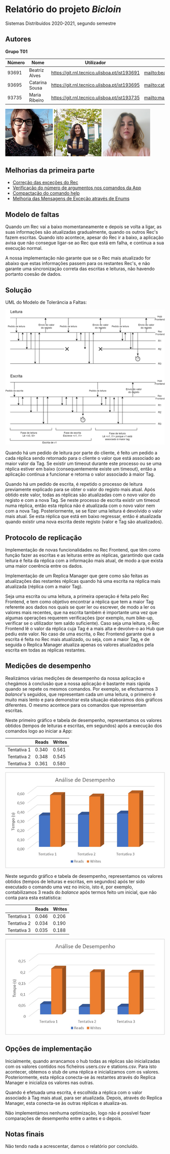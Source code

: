 # Relatório do projeto *Bicloin*

Sistemas Distribuídos 2020-2021, segundo semestre

## Autores


**Grupo T01**


| Número | Nome              | Utilizador                                   | Correio eletrónico                  |
| -------|-------------------|----------------------------------------------| ------------------------------------|
| 93691  | Beatriz Alves | <https://git.rnl.tecnico.ulisboa.pt/ist193691> | <mailto:beatriz.cruz.alves@tecnico.ulisboa.pt>   |
| 93695  | Catarina Sousa       | <https://git.rnl.tecnico.ulisboa.pt/ist193695> | <mailto:catarinasousa2000@tecnico.ulisboa.pt>     |
| 93735  | Maria Ribeiro     | <https://git.rnl.tecnico.ulisboa.pt/ist193735> | <mailto:maria.f.ribeiro@tecnico.ulisboa.pt> |

 
![Beatriz](93691.png) ![Catarina](93695.png) ![Maria](93735.png)


## Melhorias da primeira parte

- [Correção das exceções do Rec](https://git.rnl.tecnico.ulisboa.pt/SD-20-21-2/T01-Bicloin/commit/afdee9104a2f83514d9bac117ebc9d273b65266e)
- [Verificação do número de argumentos nos comandos da App](https://git.rnl.tecnico.ulisboa.pt/SD-20-21-2/T01-Bicloin/commit/cb9af34b9adfa3c835bd5a9c1639dc6f5a74870e)
- [Compactação do comando help](https://git.rnl.tecnico.ulisboa.pt/SD-20-21-2/T01-Bicloin/commit/2d4cd8ef2330170f2de56c8b867995b59df0f367)
- [Melhoria das Mensagens de Exceção através de Enums](https://git.rnl.tecnico.ulisboa.pt/SD-20-21-2/T01-Bicloin/commit/2d4cd8ef2330170f2de56c8b867995b59df0f367)


## Modelo de faltas

Quando um Rec vai a baixo momentaneamente e depois se volta a ligar, as suas informações são atualizadas gradualmente, quando os outros Rec's fazem escritas. Quando isto acontece, apesar do Rec ir a baixo, a aplicação avisa que não consegue ligar-se ao Rec que está em falha, e continua a sua execução normal.

A nossa implementação não garante que se o Rec mais atualizado for abaixo que estas informações passem para os restantes Rec's, e não garante uma sincronização correta das escritas e leituras, não havendo portanto coesão de dados.

## Solução

UML do Modelo de Tolerância a Faltas:

![UML do Modelo de Tolerância a Faltas](toleranciaafaltas.jpeg)

Quando há um pedido de leitura por parte do cliente, é feito um pedido a cada réplica sendo retornado para o cliente o valor que está associado ao maior valor da Tag. Se existir um timeout durante este processo ou se uma réplica estiver em baixo (consequentemente existe um timeout), então a aplicação continua a funcionar e retorna o valor associado à maior Tag. 

Quando há um pedido de escrita, é repetido o processo de leitura previamente explicado para se obter o valor do registo mais atual. Após obtido este valor, todas as réplicas são atualizadas com o novo valor do registo e com a nova Tag. Se neste processo de escrita existir um timeout numa réplica, então esta réplica não é atualizada com o novo valor nem com a nova Tag. Posteriormente, se se fizer uma leitura é devolvido o valor mais atual. Se esta réplica que está em baixo regressar, então é atualizada quando existir uma nova escrita deste registo (valor e Tag são atualizados).

## Protocolo de replicação

Implementação de novas funcionalidades no Rec Frontend, que têm como função fazer as escritas e as leituras entre as réplicas, garantindo que cada leitura é feita da réplica com a informação mais atual, de modo a que exista uma maior coerência entre os dados.

Implementação de um Replica Manager que gere como são feitas as atualizações das restantes réplicas quando há uma escrita na réplica mais atualizada (réplica com a maior Tag).

Seja uma escrita ou uma leitura, a primeira operação é feita pelo Rec Frontend, e tem como objetivo encontrar a réplica que tem a maior Tag referente aos dados nos quais se quer ler ou escrever, de modo a ler os valores mais recentes, que na escrita também é importante uma vez que algumas operações requerem verificações (por exemplo, num bike-up, verificar se o utilizador tem saldo suficiente). Caso seja uma leitura, o Rec Frontend lê o valor da réplica cuja Tag é a mais alta e devolve-o ao Hub que pediu este valor. No caso de uma escrita, o Rec Frontend garante que a escrita é feita no Rec mais atualizado, ou seja, com a maior Tag, e de seguida o Replica Manager atualiza apenas os valores atualizados pela escrita em todas as réplicas restantes.

## Medições de desempenho

Realizámos várias medições de desempenho da nossa aplicação e chegámos à conclusão que a nossa aplicação é bastante mais rápida quando se repete os mesmos comandos. Por exemplo, se efectuarmos 3 *balance*'s seguidos, que representam cada um uma leitura, o primeiro é muito mais lento e para demonstrar esta situação elaborámos dois gráficos diferentes. O mesmo acontece para os comandos que representam escritas.

Neste primeiro gráfico e tabela de desempenho, representamos os valores obtidos (tempos de leituras e escritas, em segundos) após a execução dos comandos logo ao iniciar a App:

|             | Reads   | Writes|
| ------------|---------|-------| 
| Tentativa 1 | 0.340   | 0.561 |
| Tentativa 2 | 0.348   | 0.545 |
| Tentativa 3 | 0.361   | 0.580 | 

![Primeira Chamada](PrimeiraChamada.jpeg)

Neste segundo gráfico e tabela de desempenho, representamos os valores obtidos (tempos de leituras e escritas, em segundos) após ter sido executado o comando uma vez no início, isto é, por exemplo, contabilizamos 3 reads do *balance* após termos feito um inicial, que não conta para esta estatística:

|             | Reads   | Writes|
| ------------|---------|-------| 
| Tentativa 1 | 0.046   | 0.206 |
| Tentativa 2 | 0.034   | 0.190 |
| Tentativa 3 | 0.035   | 0.188 | 

![Restantes Chamadas](RestantesChamadas.jpeg)


## Opções de implementação

Inicialmente, quando arrancamos o hub todas as réplicas são inicializadas com os valores contidos nos ficheiros users.csv e stations.csv. Para isto acontecer, obtemos o stub de uma réplica e inicializamos com os valores. Posteriormente, esta réplica conecta-se às restantes através do Replica Manager e inicializa os valores nas outras. 

Quando é efetuada uma escrita, é escolhida a réplica com o valor associado à Tag mais atual, para ser atualizada. Depois, através do Replica Manager, esta conecta-se às outras réplicas e atualiza-as.

Não implementámos nenhuma optimização, logo não é possível fazer comparações de desempenho entre o antes e o depois.

## Notas finais

Não tendo nada a acrescentar, damos o relatório por concluído.